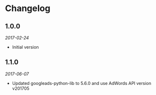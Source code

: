 # Changelog

## 1.0.0 
*2017-02-24* 

- Initial version

## 1.1.0 
*2017-06-07* 

- Updated googleads-python-lib to 5.6.0 and use AdWords API version v201705
